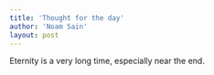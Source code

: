 ```yaml
---
title: 'Thought for the day'
author: 'Noam Sain'
layout: post
---
```


Eternity is a very long time, especially near the end.